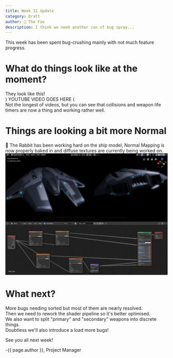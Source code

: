 ```yaml
---
title: Week 31 Update
category: Draft
author: 🦊 The Fox
description: I think we need another can of bug spray...
---
```


This week has been spent bug-crushing mainly with not much feature progress.

# What do things look like at the moment?

They look like this!  
) YOUTUBE VIDEO GOES HERE (  
Not the longest of videos, but you can see that collisions and weapon life timers are now a thing and working rather well.

# Things are looking a bit more Normal

🐰 The Rabbit has been working hard on the ship model, Normal Mapping is now properly baked in and diffuse textures are currently being worked on.  
![Totally Normal](/assets/img/week-31/Fighter1Preview3.png)

# What next?

More bugs needing sorted but most of them are nearly resolved.  
Then we need to rework the shader pipeline so it's better optimised.  
We also want to split "primary" and "secondary" weapons into discrete things.  
Doubtless we'll also introduce a load more bugs!

See you all next week!

-{{ page.author }}, Project Manager